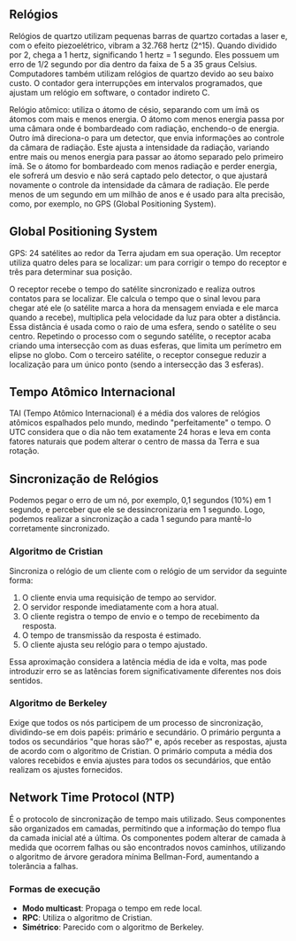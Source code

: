 ## Relógios

Relógios de quartzo utilizam pequenas barras de quartzo cortadas a laser e, com o efeito piezoelétrico, vibram a 32.768 hertz (2^15). Quando dividido por 2, chega a 1 hertz, significando 1 hertz = 1 segundo. Eles possuem um erro de 1/2 segundo por dia dentro da faixa de 5 a 35 graus Celsius. Computadores também utilizam relógios de quartzo devido ao seu baixo custo. O contador gera interrupções em intervalos programados, que ajustam um relógio em software, o contador indireto C.

Relógio atômico: utiliza o átomo de césio, separando com um ímã os átomos com mais e menos energia. O átomo com menos energia passa por uma câmara onde é bombardeado com radiação, enchendo-o de energia. Outro ímã direciona-o para um detector, que envia informações ao controle da câmara de radiação. Este ajusta a intensidade da radiação, variando entre mais ou menos energia para passar ao átomo separado pelo primeiro ímã. Se o átomo for bombardeado com menos radiação e perder energia, ele sofrerá um desvio e não será captado pelo detector, o que ajustará novamente o controle da intensidade da câmara de radiação. Ele perde menos de um segundo em um milhão de anos e é usado para alta precisão, como, por exemplo, no GPS (Global Positioning System).

## Global Positioning System

GPS: 24 satélites ao redor da Terra ajudam em sua operação. Um receptor utiliza quatro deles para se localizar: um para corrigir o tempo do receptor e três para determinar sua posição.

O receptor recebe o tempo do satélite sincronizado e realiza outros contatos para se localizar. Ele calcula o tempo que o sinal levou para chegar até ele (o satélite marca a hora da mensagem enviada e ele marca quando a recebe), multiplica pela velocidade da luz para obter a distância. Essa distância é usada como o raio de uma esfera, sendo o satélite o seu centro. Repetindo o processo com o segundo satélite, o receptor acaba criando uma intersecção com as duas esferas, que limita um perímetro em elipse no globo. Com o terceiro satélite, o receptor consegue reduzir a localização para um único ponto (sendo a intersecção das 3 esferas).

## Tempo Atômico Internacional

TAI (Tempo Atômico Internacional) é a média dos valores de relógios atômicos espalhados pelo mundo, medindo "perfeitamente" o tempo. O UTC considera que o dia não tem exatamente 24 horas e leva em conta fatores naturais que podem alterar o centro de massa da Terra e sua rotação.

## Sincronização de Relógios

Podemos pegar o erro de um nó, por exemplo, 0,1 segundos (10%) em 1 segundo, e perceber que ele se dessincronizaria em 1 segundo. Logo, podemos realizar a sincronização a cada 1 segundo para mantê-lo corretamente sincronizado.

### Algoritmo de Cristian

Sincroniza o relógio de um cliente com o relógio de um servidor da seguinte forma:
1. O cliente envia uma requisição de tempo ao servidor.
2. O servidor responde imediatamente com a hora atual.
3. O cliente registra o tempo de envio e o tempo de recebimento da resposta.
4. O tempo de transmissão da resposta é estimado.
5. O cliente ajusta seu relógio para o tempo ajustado.

Essa aproximação considera a latência média de ida e volta, mas pode introduzir erro se as latências forem significativamente diferentes nos dois sentidos.

### Algoritmo de Berkeley

Exige que todos os nós participem de um processo de sincronização, dividindo-se em dois papéis: primário e secundário. O primário pergunta a todos os secundários "que horas são?" e, após receber as respostas, ajusta de acordo com o algoritmo de Cristian. O primário computa a média dos valores recebidos e envia ajustes para todos os secundários, que então realizam os ajustes fornecidos.

## Network Time Protocol (NTP)

É o protocolo de sincronização de tempo mais utilizado. Seus componentes são organizados em camadas, permitindo que a informação do tempo flua da camada inicial até a última. Os componentes podem alterar de camada à medida que ocorrem falhas ou são encontrados novos caminhos, utilizando o algoritmo de árvore geradora mínima Bellman-Ford, aumentando a tolerância a falhas.

### Formas de execução

- **Modo multicast**: Propaga o tempo em rede local.
- **RPC**: Utiliza o algoritmo de Cristian.
- **Simétrico**: Parecido com o algoritmo de Berkeley.
